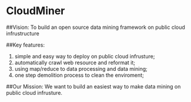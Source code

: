 CloudMiner
==========
##Vision:
To build an open source data mining framework on public cloud infrustructure

##Key features:
1. simple and easy way to deploy on public cloud infrusture;
2. automatically crawl web resource and reformat it;
3. using map/reduce to data processing and data mining;
4. one step demolition process to clean the enviroment;

##Our Mission:
We want to build an easiest way to make data mining on public cloud infrusture.